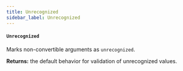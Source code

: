 ```yaml
---
title: Unrecognized
sidebar_label: Unrecognized
---
```


#### `Unrecognized`

Marks non-convertible arguments as `unrecognized`.

**Returns:** the default behavior for validation of unrecognized values.
